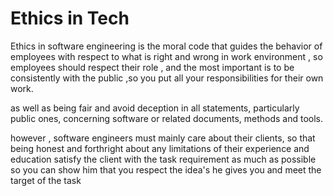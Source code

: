 # Ethics in Tech

Ethics in software engineering  is the moral code that guides the behavior of employees with respect to what is right and wrong in work environment , so employees should respect their role , and the most important is to be consistently with the public ,so you put all your responsibilities for their own work.

as well as being fair and avoid deception in all statements, particularly public ones, concerning software or related documents, methods and tools.


however , software engineers must mainly care about their clients,  so that being honest and forthright about any limitations of their experience and education
satisfy the client with the task requirement as much as possible so you can show him that you respect the  idea's he gives you and meet the target of the task